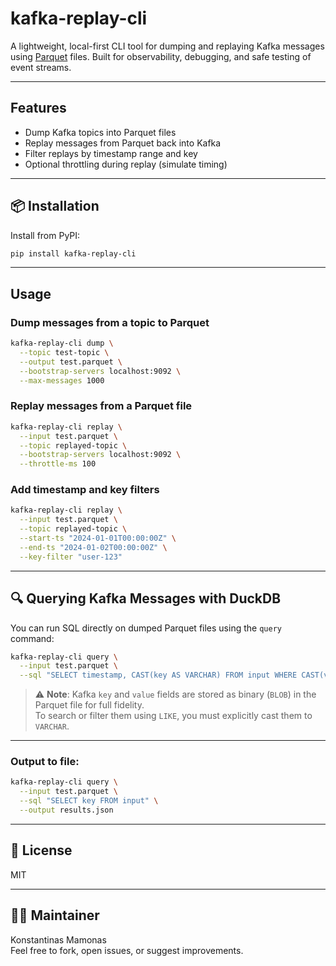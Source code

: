 # kafka-replay-cli

A lightweight, local-first CLI tool for dumping and replaying Kafka messages using [Parquet](https://parquet.apache.org/) files. Built for observability, debugging, and safe testing of event streams.

---

## Features

- Dump Kafka topics into Parquet files
- Replay messages from Parquet back into Kafka
- Filter replays by timestamp range and key
- Optional throttling during replay (simulate timing)

---

## 📦 Installation

Install from PyPI:

```bash
pip install kafka-replay-cli
```

---

## Usage

### Dump messages from a topic to Parquet

```bash
kafka-replay-cli dump \
  --topic test-topic \
  --output test.parquet \
  --bootstrap-servers localhost:9092 \
  --max-messages 1000
```

### Replay messages from a Parquet file

```bash
kafka-replay-cli replay \
  --input test.parquet \
  --topic replayed-topic \
  --bootstrap-servers localhost:9092 \
  --throttle-ms 100
```

### Add timestamp and key filters

```bash
kafka-replay-cli replay \
  --input test.parquet \
  --topic replayed-topic \
  --start-ts "2024-01-01T00:00:00Z" \
  --end-ts "2024-01-02T00:00:00Z" \
  --key-filter "user-123"
```

---

## 🔍 Querying Kafka Messages with DuckDB

You can run SQL directly on dumped Parquet files using the `query` command:

```bash
kafka-replay-cli query \
  --input test.parquet \
  --sql "SELECT timestamp, CAST(key AS VARCHAR) FROM input WHERE CAST(value AS VARCHAR) LIKE '%login%'"
```

> ⚠️ **Note**: Kafka `key` and `value` fields are stored as binary (`BLOB`) in the Parquet file for full fidelity.  
> To search or filter them using `LIKE`, you must explicitly cast them to `VARCHAR`.

---

### Output to file:

```bash
kafka-replay-cli query \
  --input test.parquet \
  --sql "SELECT key FROM input" \
  --output results.json
```

---

## 📜 License

MIT

---

## 🙋‍♂️ Maintainer

Konstantinas Mamonas  
Feel free to fork, open issues, or suggest improvements.